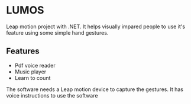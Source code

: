 # LUMOS
Leap motion project with .NET. It helps visually impared people to use it's feature using some simple hand gestures.

## Features
* Pdf voice reader
* Music player
* Learn to count

The software needs a Leap motion device to capture the gestures. It has voice instructions to use the software
